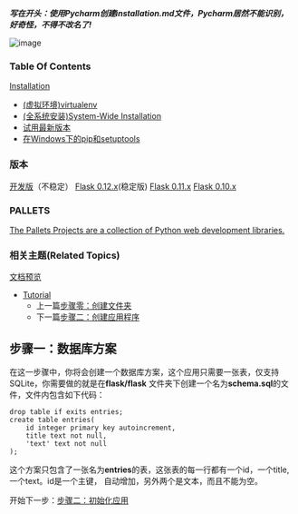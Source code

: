 **_写在开头：使用Pycharm创建installation.md文件，Pycharm居然不能识别，好奇怪，不得不改名了!_**

![image](D:\Python\flask\jianshu\flask.png)
### Table Of Contents
[Installation](http://flask.pocoo.org/docs/0.12/installation/#)
- [(虚拟环境)virtualenv](http://flask.pocoo.org/docs/0.12/installation/#virtualenv)
- [(全系统安装)System-Wide Installation](http://flask.pocoo.org/docs/0.12/installation/#system-wide-installation)
- [试用最新版本](http://flask.pocoo.org/docs/0.12/installation/#living-on-the-edge)
- [在Windows下的pip和setuptools](http://flask.pocoo.org/docs/0.12/installation/#pip-and-setuptools-on-windows)

### 版本
[开发版](http://flask.pocoo.org/docs/dev/installation/)（不稳定）
[Flask 0.12.x](http://flask.pocoo.org/docs/0.12/installation/)(稳定版)
[Flask 0.11.x](http://flask.pocoo.org/docs/0.11/installation/)
[Flask 0.10.x](http://flask.pocoo.org/docs/0.10/installation/)

### PALLETS
[The Pallets Projects are a collection of Python web development libraries.](http://www.palletsproject.com/)

### 相关主题(Related Topics)
[文档预览](http://flask.pocoo.org/docs/0.12/)
- [Tutorial](http://flask.pocoo.org/docs/0.12/tutorial/)
  - 上一篇[步骤零：创建文件夹](http://flask.pocoo.org/docs/0.12/tutorial/folders/)
  - 下一篇[步骤二：创建应用程序](http://flask.pocoo.org/docs/0.12/tutorial/setup/)

## 步骤一：数据库方案

在这一步骤中，你将会创建一个数据库方案，这个应用只需要一张表，仅支持SQLite，你需要做的就是在**flask/flask**
文件夹下创建一个名为**schema.sql**的文件，文件内包含如下代码：
```
drop table if exits entries;
create table entries(
    id integer primary key autoincrement,
    title text not null,
    'text' text not null
);
```
这个方案只包含了一张名为**entries**的表，这张表的每一行都有一个id，一个title,一个text。id是一个主键，
自动增加，另外两个是文本，而且不能为空。

开始下一步：[步骤二：初始化应用](http://flask.pocoo.org/docs/0.12/tutorial/setup/#tutorial-setup)